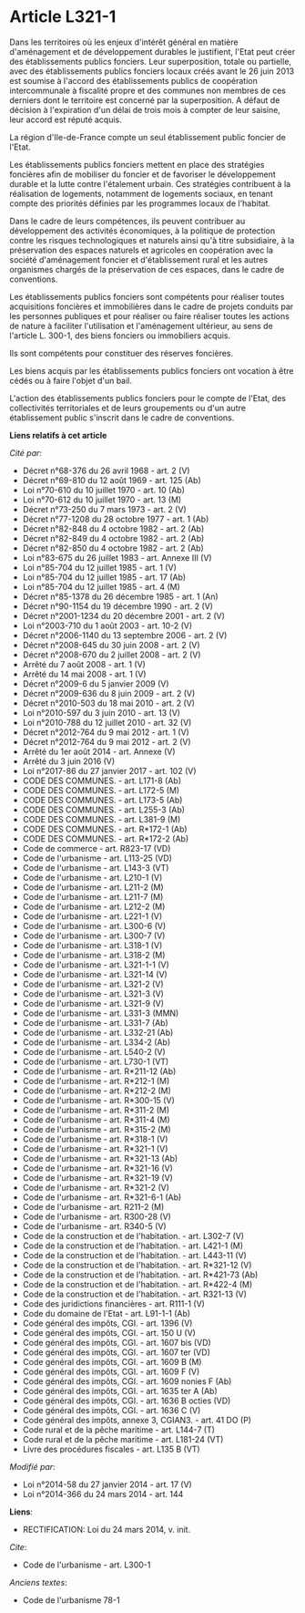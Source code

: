 # Article L321-1

Dans les territoires où les enjeux d'intérêt général en matière d'aménagement et de développement durables le justifient,
l'Etat peut créer des établissements publics fonciers. Leur superposition, totale ou partielle, avec des établissements
publics fonciers locaux créés avant le 26 juin 2013 est soumise à l'accord des établissements publics de coopération
intercommunale à fiscalité propre et des communes non membres de ces derniers dont le territoire est concerné par la
superposition. A défaut de décision à l'expiration d'un délai de trois mois à compter de leur saisine, leur accord est réputé
acquis.

La région d'Ile-de-France compte un seul établissement public foncier de l'Etat. 

Les établissements publics fonciers mettent en place des stratégies foncières afin de mobiliser du foncier et de favoriser le
développement durable et la lutte contre l'étalement urbain. Ces stratégies contribuent à la réalisation de logements,
notamment de logements sociaux, en tenant compte des priorités définies par les programmes locaux de l'habitat. 

Dans le cadre de leurs compétences, ils peuvent contribuer au développement des activités économiques, à la politique de
protection contre les risques technologiques et naturels ainsi qu'à titre subsidiaire, à la préservation des espaces naturels
et agricoles en coopération avec la société d'aménagement foncier et d'établissement rural et les autres organismes chargés
de la préservation de ces espaces, dans le cadre de conventions.

Les établissements publics fonciers sont compétents pour réaliser toutes acquisitions foncières et immobilières dans le cadre
de projets conduits par les personnes publiques et pour réaliser ou faire réaliser toutes les actions de nature à faciliter
l'utilisation et l'aménagement ultérieur, au sens de l'article L. 300-1, des biens fonciers ou immobiliers acquis. 

Ils sont compétents pour constituer des réserves foncières. 

Les biens acquis par les établissements publics fonciers ont vocation à être cédés ou à faire l'objet d'un bail. 

L'action des établissements publics fonciers pour le compte de l'Etat, des collectivités territoriales et de leurs
groupements ou d'un autre établissement public s'inscrit dans le cadre de conventions.

**Liens relatifs à cet article**

_Cité par_:

  - Décret n°68-376 du 26 avril 1968 - art. 2 (V)
  - Décret n°69-810 du 12 août 1969 - art. 125 (Ab)
  - Loi n°70-610 du 10 juillet 1970 - art. 10 (Ab)
  - Loi n°70-612 du 10 juillet 1970 - art. 13 (M)
  - Décret n°73-250 du 7 mars 1973 - art. 2 (V)
  - Décret n°77-1208 du 28 octobre 1977 - art. 1 (Ab)
  - Décret n°82-848 du 4 octobre 1982 - art. 2 (Ab)
  - Décret n°82-849 du 4 octobre 1982 - art. 2 (Ab)
  - Décret n°82-850 du 4 octobre 1982 - art. 2 (Ab)
  - Loi n°83-675 du 26 juillet 1983 - art. Annexe III (V)
  - Loi n°85-704 du 12 juillet 1985 - art. 1 (V)
  - Loi n°85-704 du 12 juillet 1985 - art. 17 (Ab)
  - Loi n°85-704 du 12 juillet 1985 - art. 4 (M)
  - Décret n°85-1378 du 26 décembre 1985 - art. 1 (An)
  - Décret n°90-1154 du 19 décembre 1990 - art. 2 (V)
  - Décret n°2001-1234 du 20 décembre 2001 - art. 2 (V)
  - Loi n°2003-710 du 1 août 2003 - art. 10-2 (V)
  - Décret n°2006-1140 du 13 septembre 2006 - art. 2 (V)
  - Décret n°2008-645 du 30 juin 2008 - art. 2 (V)
  - Décret n°2008-670 du 2 juillet 2008 - art. 2 (V)
  - Arrêté du 7 août 2008 - art. 1 (V)
  - Arrêté du 14 mai 2008 - art. 1 (V)
  - Décret n°2009-6 du 5 janvier 2009 (V)
  - Décret n°2009-636 du 8 juin 2009 - art. 2 (V)
  - Décret n°2010-503 du 18 mai 2010 - art. 2 (V)
  - Loi n°2010-597 du 3 juin 2010 - art. 13 (V)
  - Loi n°2010-788 du 12 juillet 2010 - art. 32 (V)
  - Décret n°2012-764 du 9 mai 2012 - art. 1 (V)
  - Décret n°2012-764 du 9 mai 2012 - art. 2 (V)
  - Arrêté du 1er août 2014 - art. Annexe (V)
  - Arrêté du 3 juin 2016 (V)
  - Loi n°2017-86 du 27 janvier 2017 - art. 102 (V)
  - CODE DES COMMUNES. - art. L171-8 (Ab)
  - CODE DES COMMUNES. - art. L172-5 (M)
  - CODE DES COMMUNES. - art. L173-5 (Ab)
  - CODE DES COMMUNES. - art. L255-3 (Ab)
  - CODE DES COMMUNES. - art. L381-9 (M)
  - CODE DES COMMUNES. - art. R*172-1 (Ab)
  - CODE DES COMMUNES. - art. R*172-2 (Ab)
  - Code de commerce - art. R823-17 (VD)
  - Code de l'urbanisme - art. L113-25 (VD)
  - Code de l'urbanisme - art. L143-3 (VT)
  - Code de l'urbanisme - art. L210-1 (V)
  - Code de l'urbanisme - art. L211-2 (M)
  - Code de l'urbanisme - art. L211-7 (M)
  - Code de l'urbanisme - art. L212-2 (M)
  - Code de l'urbanisme - art. L221-1 (V)
  - Code de l'urbanisme - art. L300-6 (V)
  - Code de l'urbanisme - art. L300-7 (V)
  - Code de l'urbanisme - art. L318-1 (V)
  - Code de l'urbanisme - art. L318-2 (M)
  - Code de l'urbanisme - art. L321-1-1 (V)
  - Code de l'urbanisme - art. L321-14 (V)
  - Code de l'urbanisme - art. L321-2 (V)
  - Code de l'urbanisme - art. L321-3 (V)
  - Code de l'urbanisme - art. L321-9 (V)
  - Code de l'urbanisme - art. L331-3 (MMN)
  - Code de l'urbanisme - art. L331-7 (Ab)
  - Code de l'urbanisme - art. L332-21 (Ab)
  - Code de l'urbanisme - art. L334-2 (Ab)
  - Code de l'urbanisme - art. L540-2 (V)
  - Code de l'urbanisme - art. L730-1 (VT)
  - Code de l'urbanisme - art. R*211-12 (Ab)
  - Code de l'urbanisme - art. R*212-1 (M)
  - Code de l'urbanisme - art. R*212-2 (M)
  - Code de l'urbanisme - art. R*300-15 (V)
  - Code de l'urbanisme - art. R*311-2 (M)
  - Code de l'urbanisme - art. R*311-4 (M)
  - Code de l'urbanisme - art. R*315-2 (M)
  - Code de l'urbanisme - art. R*318-1 (V)
  - Code de l'urbanisme - art. R*321-1 (V)
  - Code de l'urbanisme - art. R*321-13 (Ab)
  - Code de l'urbanisme - art. R*321-16 (V)
  - Code de l'urbanisme - art. R*321-19 (V)
  - Code de l'urbanisme - art. R*321-2 (V)
  - Code de l'urbanisme - art. R*321-6-1 (Ab)
  - Code de l'urbanisme - art. R211-2 (M)
  - Code de l'urbanisme - art. R300-28 (V)
  - Code de l'urbanisme - art. R340-5 (V)
  - Code de la construction et de l'habitation. - art. L302-7 (V)
  - Code de la construction et de l'habitation. - art. L421-1 (M)
  - Code de la construction et de l'habitation. - art. L443-11 (V)
  - Code de la construction et de l'habitation. - art. R*321-12 (V)
  - Code de la construction et de l'habitation. - art. R*421-73 (Ab)
  - Code de la construction et de l'habitation. - art. R*422-4 (M)
  - Code de la construction et de l'habitation. - art. R321-13 (V)
  - Code des juridictions financières - art. R111-1 (V)
  - Code du domaine de l'Etat - art. L91-1-1 (Ab)
  - Code général des impôts, CGI. - art. 1396 (V)
  - Code général des impôts, CGI. - art. 150 U (V)
  - Code général des impôts, CGI. - art. 1607 bis (VD)
  - Code général des impôts, CGI. - art. 1607 ter (VD)
  - Code général des impôts, CGI. - art. 1609 B (M)
  - Code général des impôts, CGI. - art. 1609 F (V)
  - Code général des impôts, CGI. - art. 1609 nonies F (Ab)
  - Code général des impôts, CGI. - art. 1635 ter A (Ab)
  - Code général des impôts, CGI. - art. 1636 B octies (VD)
  - Code général des impôts, CGI. - art. 1636 C (V)
  - Code général des impôts, annexe 3, CGIAN3. - art. 41 DO (P)
  - Code rural et de la pêche maritime - art. L144-7 (T)
  - Code rural et de la pêche maritime - art. L181-24 (VT)
  - Livre des procédures fiscales - art. L135 B (VT)

_Modifié par_:

  - Loi n°2014-58 du 27 janvier 2014 - art. 17 (V)
  - Loi n°2014-366 du 24 mars 2014 - art. 144

**Liens**:

  - RECTIFICATION: Loi du 24 mars 2014, v. init.

_Cite_:

  - Code de l'urbanisme - art. L300-1

_Anciens textes_:

  - Code de l'urbanisme 78-1
